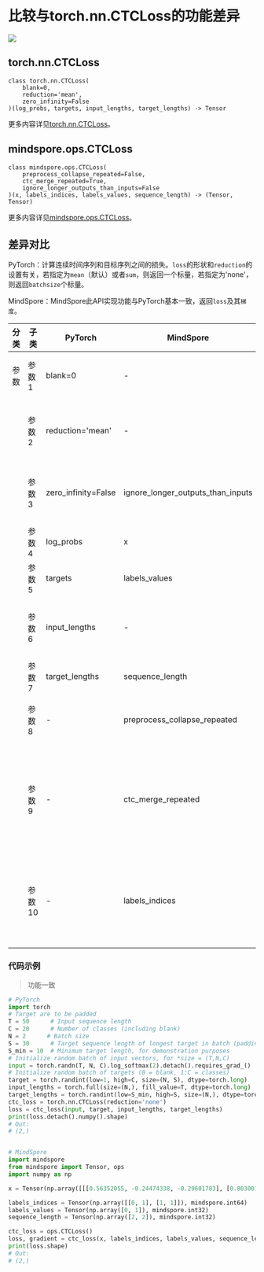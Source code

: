 # 比较与torch.nn.CTCLoss的功能差异

<a href="https://gitee.com/mindspore/docs/blob/master/docs/mindspore/source_zh_cn/note/api_mapping/pytorch_diff/CTCLoss.md" target="_blank"><img src="https://mindspore-website.obs.cn-north-4.myhuaweicloud.com/website-images/master/resource/_static/logo_source.png"></a>

## torch.nn.CTCLoss

```text
class torch.nn.CTCLoss(
    blank=0,
    reduction='mean',
    zero_infinity=False
)(log_probs, targets, input_lengths, target_lengths) -> Tensor
```

更多内容详见[torch.nn.CTCLoss](https://pytorch.org/docs/1.8.1/generated/torch.nn.CTCLoss.html)。

## mindspore.ops.CTCLoss

```text
class mindspore.ops.CTCLoss(
    preprocess_collapse_repeated=False,
    ctc_merge_repeated=True,
    ignore_longer_outputs_than_inputs=False
)(x, labels_indices, labels_values, sequence_length) -> (Tensor, Tensor)
```

更多内容详见[mindspore.ops.CTCLoss](https://www.mindspore.cn/docs/zh-CN/master/api_python/ops/mindspore.ops.CTCLoss.html)。

## 差异对比

PyTorch：计算连续时间序列和目标序列之间的损失。`loss`的形状和`reduction`的设置有关，若指定为`mean`（默认）或者`sum`，则返回一个标量，若指定为'none'，则返回`batchsize`个标量。

MindSpore：MindSpore此API实现功能与PyTorch基本一致，返回`loss`及其`梯度`。

| 分类 | 子类   | PyTorch             | MindSpore                         | 差异                                                         |
| ---- | ------ | ------------------- | --------------------------------- | ------------------------------------------------------------ |
| 参数 | 参数1  | blank=0             |          -                         | MindSpore无此参数。空白标签为 num_classes - 1     |
|      | 参数2  | reduction='mean'    |           -                        | MindsSpore无此参数。MindSpore默认不对损失结果进行处理 |
|      | 参数3  | zero_infinity=False | ignore_longer_outputs_than_inputs | 功能一致，参数名称不同。用于解决输入序列长度小于输出序列长度的问题 |
|      | 参数4  | log_probs               | x                                 | 功能一致，参数名称不同                                       |
|      | 参数5  | targets              | labels_values                     | 功能一致，参数名称不同                                       |
|      | 参数6  | input_lengths       |        -                           | MindSpore无此参数，PyTorch用此参数控制输入各个批次的长度                                |
|      | 参数7  | target_lengths      | sequence_length                   | 功能一致，参数名称不同                                       |
|      | 参数8  |    -                 | preprocess_collapse_repeated      | 如果为True，在CTC计算之前将折叠重复标签。默认值：False       |
|      | 参数9  |    -                 | ctc_merge_repeated                | 如果为False，在CTC计算过程中，重复的非空白标签不会被合并，这些标签将被解释为单独的标签。这是CTC的简化版本。默认值：True |
|      | 参数10 |      -               | labels_indices                    | labels_indices[i, :] = [b, t] 表示 labels_values[i] 存储 (batch b, time t) 的ID，保证了labels_values的秩为1 |

### 代码示例

> 功能一致

```python
# PyTorch
import torch
# Target are to be padded
T = 50      # Input sequence length
C = 20      # Number of classes (including blank)
N = 2      # Batch size
S = 30      # Target sequence length of longest target in batch (padding length)
S_min = 10  # Minimum target length, for demonstration purposes
# Initialize random batch of input vectors, for *size = (T,N,C)
input = torch.randn(T, N, C).log_softmax(2).detach().requires_grad_()
# Initialize random batch of targets (0 = blank, 1:C = classes)
target = torch.randint(low=1, high=C, size=(N, S), dtype=torch.long)
input_lengths = torch.full(size=(N,), fill_value=T, dtype=torch.long)
target_lengths = torch.randint(low=S_min, high=S, size=(N,), dtype=torch.long)
ctc_loss = torch.nn.CTCLoss(reduction='none')
loss = ctc_loss(input, target, input_lengths, target_lengths)
print(loss.detach().numpy().shape)
# Out:
# (2,)


# MindSpore
import mindspore
from mindspore import Tensor, ops
import numpy as np

x = Tensor(np.array([[[0.56352055, -0.24474338, -0.29601783], [0.8030011, -1.2187808, -0.6991761]], [[-0.81990826, -0.3598757, 0.50144005], [-1.0980303, 0.60394925, 0.3771529]]]).astype(np.float32))

labels_indices = Tensor(np.array([[0, 1], [1, 1]]), mindspore.int64)
labels_values = Tensor(np.array([0, 1]), mindspore.int32)
sequence_length = Tensor(np.array([2, 2]), mindspore.int32)

ctc_loss = ops.CTCLoss()
loss, gradient = ctc_loss(x, labels_indices, labels_values, sequence_length)
print(loss.shape)
# Out:
# (2,)

```
